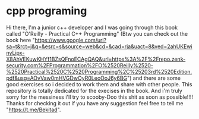 # cpp programing
Hi there, I'm a junior c++ developer and I was going through this book called "O'Reilly - Practical C++ Programming" (Btw you can check out the book here "https://www.google.com/url?sa=t&rct=j&q=&esrc=s&source=web&cd=&cad=rja&uact=8&ved=2ahUKEwinyLipx-X8AhVEKuwKHYf1BZsQFnoECAgQAQ&url=https%3A%2F%2Frepo.zenk-security.com%2FProgrammation%2FO%2520Reilly%2520-%2520Practical%2520C%2520Programming%2C%25203rd%2520Edition.pdf&usg=AOvVaw0mHVGDwOyR0LeoOoJ6y6BG") and there are some good exercises so i decided to work them and share with other people. This repository is totally dedicated for the execises in the book. 
And i'm truly sorry for the messiness i'll try to scooby-Doo this shit as soon as possible!!!!
Thanks for checking it out if you have any suggestion feel free to tell me "https://t.me/Bekitad". 
